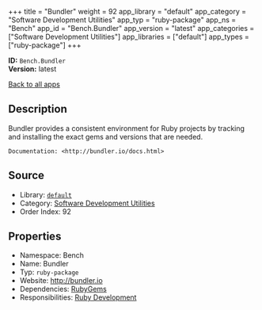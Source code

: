 ﻿+++
title = "Bundler"
weight = 92
app_library = "default"
app_category = "Software Development Utilities"
app_typ = "ruby-package"
app_ns = "Bench"
app_id = "Bench.Bundler"
app_version = "latest"
app_categories = ["Software Development Utilities"]
app_libraries = ["default"]
app_types = ["ruby-package"]
+++

**ID:** `Bench.Bundler`  
**Version:** latest  
<!--more-->

[Back to all apps](/apps/)

## Description
Bundler provides a consistent environment for Ruby projects
by tracking and installing the exact gems and versions that are needed.

    Documentation: <http://bundler.io/docs.html>

## Source

* Library: [`default`](/app_libraries/default)
* Category: [Software Development Utilities](/app_categories/software-development-utilities)
* Order Index: 92

## Properties

* Namespace: Bench
* Name: Bundler
* Typ: `ruby-package`
* Website: <http://bundler.io>
* Dependencies: [RubyGems](/apps/Bench.RubyGems)
* Responsibilities: [Ruby Development](/apps/Bench.Group.RubyDevelopment)


